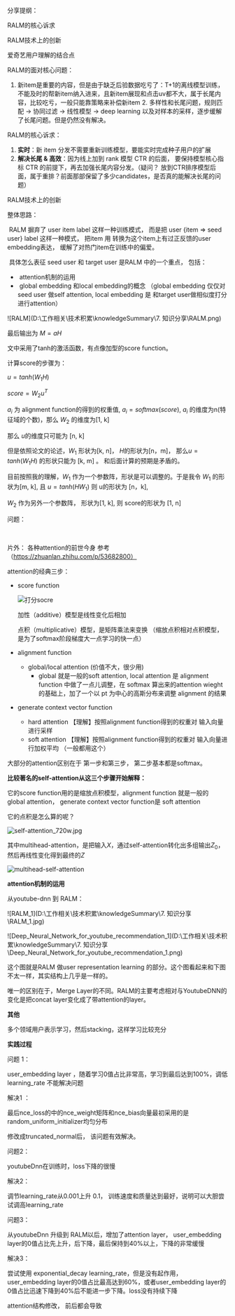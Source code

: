 分享提纲：

RALM的核心诉求

RALM技术上的创新

爱奇艺用户理解的结合点



RALM的面对核心问题：
1. 新item是重要的内容，但是由于缺乏后验数据吃亏了：T+1的离线模型训练，不能及时的帮新item纳入进来，且新item展现和点击uv都不大，属于长尾内容，比较吃亏，一般只能靠策略来补偿新item
 	2. 多样性和长尾问题，规则匹配 -> 协同过滤 -> 线性模型 -> deep learning 以及对样本的采样，逐步缓解了长尾问题。但是仍然没有解决。



RALM的核心诉求：

1. **实时**：新 item 分发不需要重新训练模型，要能实时完成种子用户的扩展
2. **解决长尾 & 高效**：因为线上加到 rank 模型 CTR 的后面， 要保持模型核心指标 CTR 的前提下，再去加强长尾内容分发。（疑问？ 放到CTR排序模型后面，属于重排？前面那部保留了多少candidates，是否真的能解决长尾的问题）



RALM技术上的创新

整体思路：

​     RALM 摒弃了 user item label 这样一种训练模式， 而是把 user {item => seed user} label 这样一种模式， 把item 用 转换为这个item上有过正反馈的user embedding表达， 缓解了对热门item在训练中的偏爱。

​     具体怎么表征 seed user 和 target user 是RALM 中的一个重点， 包括：

- ​	attention机制的运用
- ​    global embedding 和local embedding的概念 （global embedding 仅仅对seed user 做self attention, local embedding 是 和target user做相似度打分进行attention）



![RALM](D:\工作相关\技术积累\knowledgeSummary\7. 知识分享\RALM.png)

最后输出为 $M = aH$

文中采用了tanh的激活函数，有点像加型的score function。

计算score的步骤为：

$u = tanh(W_1H)$

 $score = W_2u^T$ 

$a_i$ 为 alignment function的得到的权重值, $a_i = softmax(score)$,  $a_i$ 的维度为n(特征域的个数)，那么 $W_2$ 的维度为[1, k]

那么 $u$的维度只可能为  [n, k]

但是依照论文的论述，$W_1$ 形状为[k, n]， $H$的形状为[n，m]， 那么$u = tanh(W_1H)$ 的形状只能为 [k, m] 。 和后面计算的预期是矛盾的。

目前按照我的理解，$W_1$ 作为一个参数阵，形状是可以调整的。于是我令 $W_1$ 的形状为[m, k],  且 $u = tanh(HW_1)$ 则 u的形状为 [n，k],

$W_2$ 作为另外一个参数阵， 形状为[1, k],  则 score的形状为 [1, n]





问题：

​     

片外： 各种attention的前世今身    参考（https://zhuanlan.zhihu.com/p/53682800）





attention的经典三步：

- score function

  ![打分socre](https://pic3.zhimg.com/80/v2-981a0c9ab01531c7139e4701574cb056_720w.jpg)

  加性（additive）模型是线性变化后相加

  点积（multiplicative）模型，是矩阵乘法来变换 （缩放点积相对点积模型，是为了softmax阶段梯度大一点学习的快一点）

- alignment function

  - global/local attention   (价值不大，很少用)
    - global 就是一般的soft attention, local attention 是 alignment function 中做了一点儿调整，在 softmax 算出来的attention wieght 的基础上，加了一个以 pt 为中心的高斯分布来调整 alignment 的结果

- generate context vector function

  - hard attention 【理解】按照alignment function得到的权重对 输入向量进行采样
  - soft attention   【理解】按照alignment function得到的权重对 输入向量进行加权平均  （一般都用这个）



大部分的attention区别在于 第一步和第三步， 第二步基本都是softmax。

**比较著名的self-attention从这三个步骤开始解释：**

它的score function用的是缩放点积模型，alignment function 就是一般的 global attention， generate context vector function是 soft attention

它的点积是怎么算的呢？

![self-attention](https://pic4.zhimg.com/80/v2-fcc2df696966a9c6700d1476690cff9f)_720w.jpg



其中multihead-attention，是把输入$X$，通过self-attention转化出多组输出$Z_0$， 然后再线性变化得到最终的$Z$

![multihead-self-attention](https://pic3.zhimg.com/80/v2-00e535ee13e7a3e14651d3269d5fd2a2_720w.jpg)





**attention机制的运用**

从youtube-dnn 到 RALM：

![RALM_1](D:\工作相关\技术积累\knowledgeSummary\7. 知识分享\RALM_1.jpg)

![Deep_Neural_Network_for_youtube_recommendation_1](D:\工作相关\技术积累\knowledgeSummary\7. 知识分享\Deep_Neural_Network_for_youtube_recommendation_1.png)

这个图就是RALM 做user representation learning 的部分。这个图看起来和下图不太一样，其实结构上几乎是一样的。

唯一的区别在于，Merge Layer的不同。RALM的主要考虑相对与YoutubeDNN的变化是把concat layer变化成了带attention的layer。



**其他**

多个领域用户表示学习，然后stacking，这样学习比较充分



**实践过程**

问题 1：

user_embedding layer ，随着学习0值占比非常高，学习到最后达到100%，调低learning_rate 不能解决问题

解决1 ： 

最后nce_loss的中的nce_weight矩阵和nce_bias向量最初采用的是random_uniform_initializer均匀分布

修改成truncated_normal后， 该问题有效解决。



问题2：

youtubeDnn在训练时，loss下降的很慢

解决2：

调节learning_rate从0.001上升 0.1， 训练速度和质量达到最好，说明可以大胆尝试调高learning_rate



问题3：

从youtubeDnn 升级到 RALM以后，增加了attention layer， user_embedding layer的0值占比先上升，后下降，最后保持到40%以上，下降的非常缓慢

解决3：

尝试使用 exponential_decay learning_rate，但是没有起作用，user_embedding layer的0值占比最高达到60%，或者user_embedding layer的0值占比迅速下降到40%后不能进一步下降。loss没有持续下降

attention结构修改， 前后都会导致